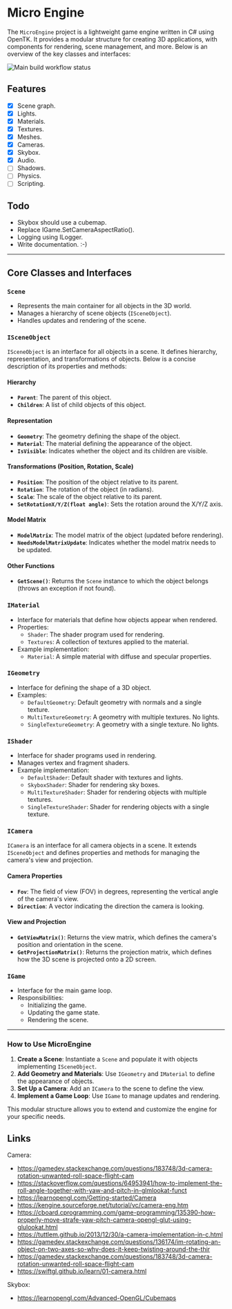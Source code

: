 # Micro Engine

The `MicroEngine` project is a lightweight game engine written in C# using OpenTK. 
It provides a modular structure for creating 3D applications, with components for rendering, 
scene management, and more. Below is an overview of the key classes and interfaces:

![Main build workflow status](https://github.com/enif77/MicroEngine/actions/workflows/dotnet.yml/badge.svg)

## Features

- [x] Scene graph.
- [x] Lights.
- [x] Materials.
- [x] Textures.
- [x] Meshes.
- [x] Cameras.
- [x] Skybox.
- [x] Audio.
- [ ] Shadows.
- [ ] Physics.
- [ ] Scripting.

## Todo

- Skybox should use a cubemap.
- Replace IGame.SetCameraAspectRatio().
- Logging using ILogger.
- Write documentation. :-)

---

## **Core Classes and Interfaces**

### **`Scene`**
- Represents the main container for all objects in the 3D world.
- Manages a hierarchy of scene objects (`ISceneObject`).
- Handles updates and rendering of the scene.

### **`ISceneObject`**

`ISceneObject` is an interface for all objects in a scene. It defines hierarchy, representation, 
and transformations of objects. Below is a concise description of its properties and methods:

#### **Hierarchy**
- **`Parent`**: The parent of this object.
- **`Children`**: A list of child objects of this object.

#### **Representation**
- **`Geometry`**: The geometry defining the shape of the object.
- **`Material`**: The material defining the appearance of the object.
- **`IsVisible`**: Indicates whether the object and its children are visible.

#### **Transformations (Position, Rotation, Scale)**
- **`Position`**: The position of the object relative to its parent.
- **`Rotation`**: The rotation of the object (in radians).
- **`Scale`**: The scale of the object relative to its parent.
- **`SetRotationX/Y/Z(float angle)`**: Sets the rotation around the X/Y/Z axis.

#### **Model Matrix**
- **`ModelMatrix`**: The model matrix of the object (updated before rendering).
- **`NeedsModelMatrixUpdate`**: Indicates whether the model matrix needs to be updated.

#### **Other Functions**
- **`GetScene()`**: Returns the `Scene` instance to which the object belongs (throws an exception if not found).


### **`IMaterial`**
- Interface for materials that define how objects appear when rendered.
- Properties:
    - `Shader`: The shader program used for rendering.
    - `Textures`: A collection of textures applied to the material.
- Example implementation:
    - `Material`: A simple material with diffuse and specular properties.

### **`IGeometry`**
- Interface for defining the shape of a 3D object.
- Examples:
    - `DefaultGeometry`: Default geometry with normals and a single texture.
    - `MultiTextureGeometry`: A geometry with multiple textures. No lights.
    - `SingleTextureGeometry`: A geometry with a single texture. No lights.

### **`IShader`**
- Interface for shader programs used in rendering.
- Manages vertex and fragment shaders.
- Example implementation:
    - `DefaultShader`: Default shader with textures and lights.
    - `SkyboxShader`: Shader for rendering sky boxes.
    - `MultiTextureShader`: Shader for rendering objects with multiple textures.
    - `SingleTextureShader`: Shader for rendering objects with a single texture.


### **`ICamera`**

`ICamera` is an interface for all camera objects in a scene. It extends `ISceneObject`
and defines properties and methods for managing the camera's view and projection.

#### **Camera Properties**
- **`Fov`**: The field of view (FOV) in degrees, representing the vertical angle of the camera's view.
- **`Direction`**: A vector indicating the direction the camera is looking.

#### **View and Projection**
- **`GetViewMatrix()`**: Returns the view matrix, which defines the camera's position and orientation in the scene.
- **`GetProjectionMatrix()`**: Returns the projection matrix, which defines how the 3D scene is projected onto a 2D screen.

### **`IGame`**
- Interface for the main game loop.
- Responsibilities:
    - Initializing the game.
    - Updating the game state.
    - Rendering the scene.

---

### **How to Use MicroEngine**

1. **Create a Scene**: Instantiate a `Scene` and populate it with objects implementing `ISceneObject`.
2. **Add Geometry and Materials**: Use `IGeometry` and `IMaterial` to define the appearance of objects.
3. **Set Up a Camera**: Add an `ICamera` to the scene to define the view.
4. **Implement a Game Loop**: Use `IGame` to manage updates and rendering.

This modular structure allows you to extend and customize the engine for your specific needs.

## Links

Camera:

- https://gamedev.stackexchange.com/questions/183748/3d-camera-rotation-unwanted-roll-space-flight-cam
- https://stackoverflow.com/questions/64953941/how-to-implement-the-roll-angle-together-with-yaw-and-pitch-in-glmlookat-funct
- https://learnopengl.com/Getting-started/Camera 
- https://kengine.sourceforge.net/tutorial/vc/camera-eng.htm
- https://cboard.cprogramming.com/game-programming/135390-how-properly-move-strafe-yaw-pitch-camera-opengl-glut-using-glulookat.html
- https://tuttlem.github.io/2013/12/30/a-camera-implementation-in-c.html
- https://gamedev.stackexchange.com/questions/136174/im-rotating-an-object-on-two-axes-so-why-does-it-keep-twisting-around-the-thir
- https://gamedev.stackexchange.com/questions/183748/3d-camera-rotation-unwanted-roll-space-flight-cam  
- https://swiftgl.github.io/learn/01-camera.html
 
Skybox:

- https://learnopengl.com/Advanced-OpenGL/Cubemaps
